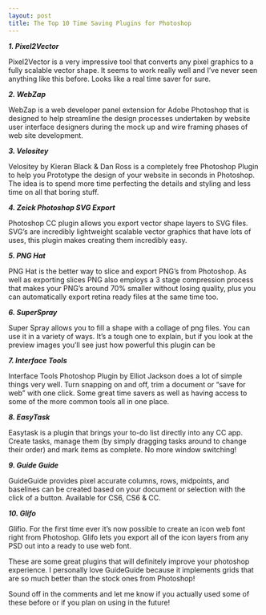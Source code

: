 ```yaml
---
layout: post
title: The Top 10 Time Saving Plugins for Photoshop
---
```


***1. Pixel2Vector***

Pixel2Vector is a very impressive tool that converts any pixel graphics to a fully scalable vector shape. It seems to work really well and I’ve never seen anything like this before. Looks like a real time saver for sure.

***2. WebZap***

WebZap is a web developer panel extension for Adobe Photoshop that is designed to help streamline the design processes undertaken by website user interface designers during the mock up and wire framing phases of web site development.

***3. Velositey***

Velositey by Kieran Black & Dan Ross is a completely free Photoshop Plugin to help you Prototype the design of your website in seconds in Photoshop. The idea is to spend more time perfecting the details and styling and less time on all that boring stuff. 

***4. Zeick Photoshop SVG Export***

Photoshop CC plugin allows you export vector shape layers to SVG files. SVG’s are incredibly lightweight scalable vector graphics that have lots of uses, this plugin makes creating them incredibly easy.

***5. PNG Hat***

PNG Hat is the better way to slice and export PNG’s from Photoshop. As well as exporting slices PNG also employs a 3 stage compression process that makes your PNG’s around 70% smaller without losing quality, plus you can automatically export retina ready files at the same time too.

***6. SuperSpray***

Super Spray allows you to fill a shape with a collage of png files. You can use it in a variety of ways. It’s a tough one to explain, but if you look at the preview images you’ll see just how powerful this plugin can be

***7. Interface Tools***

Interface Tools Photoshop Plugin by Elliot Jackson does a lot of simple things very well. Turn snapping on and off, trim a document or “save for web” with one click. Some great time savers as well as having access to some of the more common tools all in one place.

***8. EasyTask***

Easytask is a plugin that brings your to-do list directly into any CC app. Create tasks, manage them (by simply dragging tasks around to change their order) and mark items as complete. No more window switching!

***9. Guide Guide***

GuideGuide provides pixel accurate columns, rows, midpoints, and baselines can be created based on your document or selection with the click of a button. Available for CS6, CS6 & CC.

***10. Glifo***

Glifio. For the first time ever it’s now possible to create an icon web font right from Photoshop. Glifo lets you export all of the icon layers from any PSD out into a ready to use web font.


These are some great plugins that will definitely improve your photoshop experience. I personally love GuideGuide because it implements grids that are so much better than the stock ones from Photoshop!

Sound off in the comments and let me know if you actually used some of these before or if you plan on using in the future!
